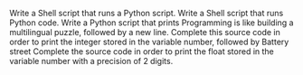 Write a Shell script that runs a Python script.
Write a Shell script that runs Python code.
Write a Python script that prints Programming is like building a multilingual puzzle, followed by a new line.
Complete this source code in order to print the integer stored in the variable number, followed by Battery street
Complete the source code in order to print the float stored in the variable number with a precision of 2 digits.
